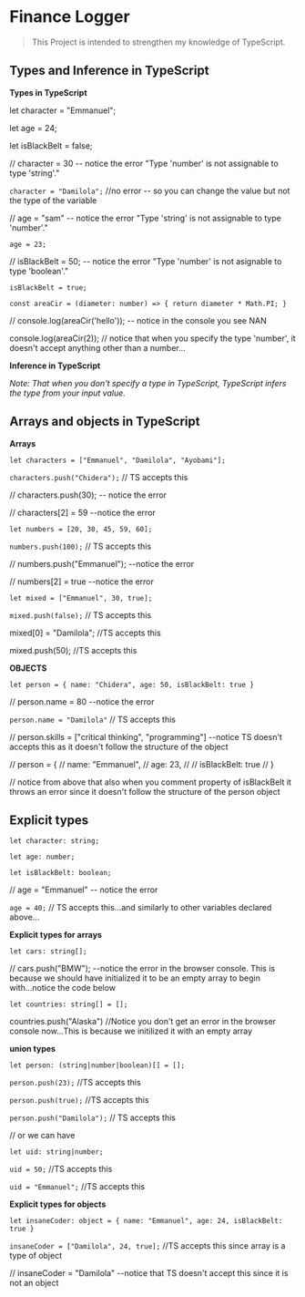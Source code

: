 # Finance Logger

> This Project is intended to strengthen my knowledge of TypeScript.

## Types and Inference in TypeScript

**Types in TypeScript**

let character = "Emmanuel";

let age = 24;

let isBlackBelt = false;

// character = 30 -- notice the error "Type 'number' is not assignable to type 'string'."

`character = "Damilola";` //no error -- so you can change the value but not the type of the variable

// age = "sam" -- notice the error "Type 'string' is not assignable to type 'number'."

`age = 23;`

// isBlackBelt = 50; -- notice the error "Type 'number' is not asignable to type 'boolean'."

`isBlackBelt = true;`

`const areaCir = (diameter: number) => {
    return diameter * Math.PI;
}`

// console.log(areaCir('hello')); -- notice in the console you see NAN

console.log(areaCir(2)); // notice that when you specify the type 'number', it doesn't accept anything other than a number...

**Inference in TypeScript**

*Note: That when you don't specify a type in TypeScript, TypeScript infers the type from your input value.*

## Arrays and objects in TypeScript

**Arrays**

`let characters = ["Emmanuel", "Damilola", "Ayobami"];`

`characters.push("Chidera");` // TS accepts this

// characters.push(30); -- notice the error

// characters[2] = 59 --notice the error

`let numbers = [20, 30, 45, 59, 60];`

`numbers.push(100);` // TS accepts this

// numbers.push("Emmanuel"); --notice the error

// numbers[2] = true --notice the error

`let mixed = ["Emmanuel", 30, true];`

`mixed.push(false);` // TS accepts this

mixed[0] = "Damilola"; //TS accepts this

mixed.push(50); //TS accepts this

**OBJECTS**

`let person = {
    name: "Chidera",
    age: 50,
    isBlackBelt: true
}`

// person.name = 80 --notice the error

`person.name = "Damilola"` // TS accepts this

// person.skills = ["critical thinking", "programming"] --notice TS doesn't accepts this as it doesn't follow the structure of the object

// person = {
//     name: "Emmanuel",
//     age: 23,
//     // isBlackBelt: true
// }

// notice from above that also when you comment property of isBlackBelt it throws an error since it doesn't follow the structure of the person object

## Explicit types

`let character: string;`

`let age: number;`

`let isBlackBelt: boolean;`

// age = "Emmanuel" -- notice the error

`age = 40;` // TS accepts this...and similarly to other variables declared above...

**Explicit types for arrays**

`let cars: string[];`

// cars.push("BMW"); --notice the error in the browser console. This is because we should have initialized it to be an empty array to begin with...notice the code below

`let countries: string[] = [];`

countries.push("Alaska") //Notice you don't get an error in the browser console now...This is because we initilized it with an empty array

**union types**

`let person: (string|number|boolean)[] = [];`

`person.push(23);` //TS accepts this

`person.push(true);` //TS accepts this

`person.push("Damilola");` // TS accepts this

// or we can have

`let uid: string|number;`

`uid = 50;` //TS accepts this

`uid = "Emmanuel";` //TS accepts this

**Explicit types for objects**

`let insaneCoder: object = {
    name: "Emmanuel",
    age: 24,
    isBlackBelt: true
}`

`insaneCoder = ["Damilola", 24, true];` //TS accepts this since array is a type of object

// insaneCoder = "Damilola" --notice that TS doesn't accept this since it is not an object
